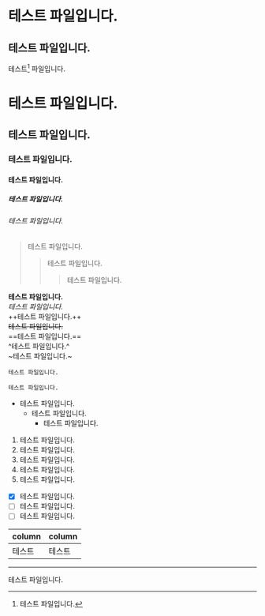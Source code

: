 테스트 파일입니다.
==============
테스트 파일입니다.
-------------
테스트[^test] 파일입니다.
# 테스트 파일입니다.
## 테스트 파일입니다.
### 테스트 파일입니다.
#### 테스트 파일입니다.
##### 테스트 파일입니다.
###### 테스트 파일입니다.

> 테스트 파일입니다.
>> 테스트 파일입니다.
>>> 테스트 파일입니다.

**테스트 파일입니다.**  
*테스트 파일입니다.*  
++테스트 파일입니다.++  
~~테스트 파일입니다.~~  
==테스트 파일입니다.==  
^테스트 파일입니다.^  
~테스트 파일입니다.~  

`테스트 파일입니다.`
```
테스트 파일입니다.
```

- 테스트 파일입니다.
  - 테스트 파일입니다.
    - 테스트 파일입니다.

1. 테스트 파일입니다.
  1. 테스트 파일입니다.
  2. 테스트 파일입니다.
2. 테스트 파일입니다.
3. 테스트 파일입니다.

- [x] 테스트 파일입니다.
- [ ] 테스트 파일입니다.
- [ ] 테스트 파일입니다.

| column | column |
|--------|--------|
| 테스트  | 테스트  |


* * *
테스트 파일입니다.
[^test]: 테스트 파일입니다.